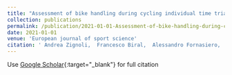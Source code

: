 ```yaml
---
title: "Assessment of bike handling during cycling individual time trials with a novel analytical technique adapted from motorcycle racing"
collection: publications
permalink: /publication/2021-01-01-Assessment-of-bike-handling-during-cycling-individual-time-trials-with-a-novel-analytical-technique-adapted-from-motorcycle-racing
date: 2021-01-01
venue: 'European journal of sport science'
citation: ' Andrea Zignoli,  Francesco Biral,  Alessandro Fornasiero,  Dajo Sanders,  Teun Erp,  Manuel Mateo-March,  Federico Fontana,  Paolo Artuso,  Paolo Menasp{\`a},  Marc Quod, &quot;Assessment of bike handling during cycling individual time trials with a novel analytical technique adapted from motorcycle racing.&quot; European journal of sport science, 2021.'
---
```

Use [Google Scholar](https://scholar.google.com/scholar?q=Assessment+of+bike+handling+during+cycling+individual+time+trials+with+a+novel+analytical+technique+adapted+from+motorcycle+racing){:target="_blank"} for full citation
